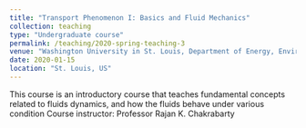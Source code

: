 ```yaml
---
title: "Transport Phenomenon I: Basics and Fluid Mechanics"
collection: teaching
type: "Undergraduate course"
permalink: /teaching/2020-spring-teaching-3
venue: "Washington University in St. Louis, Department of Energy, Environmental, and Chemical Engineering"
date: 2020-01-15
location: "St. Louis, US"
---
```


This course is an introductory course that teaches fundamental concepts related to fluids dynamics, and how the fluids behave under various condition
Course instructor: Professor Rajan K. Chakrabarty

<!-- Heading 1
======

Heading 2
======

Heading 3
====== -->
